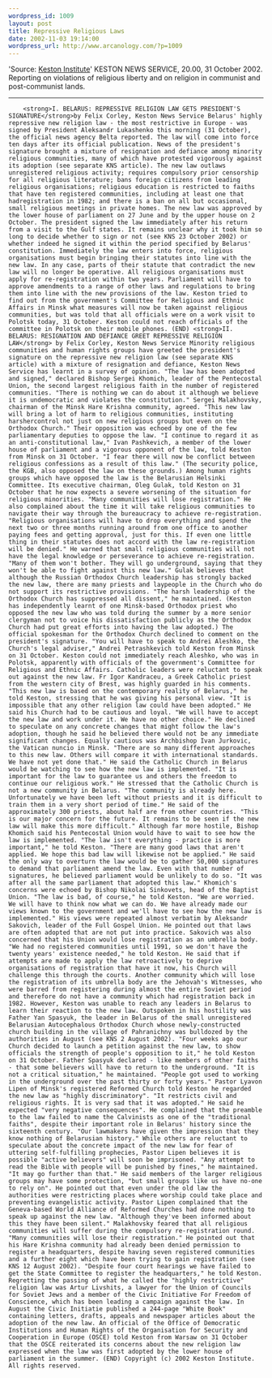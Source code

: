 ```yaml
--- 
wordpress_id: 1009
layout: post
title: Repressive Religious Laws
date: 2002-11-03 19:14:00
wordpress_url: http://www.arcanology.com/?p=1009
---
```

'Source: <a href="http://www.keston.org">Keston Institute</a>' KESTON NEWS SERVICE, 20.00, 31 October 2002. Reporting on violations of religious liberty and on religion in communist and post-communist lands. <hr />
        
        <strong>I. BELARUS: REPRESSIVE RELIGION LAW GETS PRESIDENT'S SIGNATURE</strong>by Felix Corley, Keston News Service Belarus' highly repressive new religion law - the most restrictive in Europe - was signed by President Aleksandr Lukashenko this morning (31 October), the official news agency Belta reported. The law will come into force ten days after its official publication. News of the president's signature brought a mixture of resignation and defiance among minority religious communities, many of which have protested vigorously against its adoption (see separate KNS article). The new law outlaws unregistered religious activity; requires compulsory prior censorship for all religious literature; bans foreign citizens from leading religious organisations; religious education is restricted to faiths that have ten registered communities, including at least one that hadregistration in 1982; and there is a ban on all but occasional, small religious meetings in private homes. The new law was approved by the lower house of parliament on 27 June and by the upper house on 2 October. The president signed the law immediately after his return from a visit to the Gulf states. It remains unclear why it took him so long to decide whether to sign or not (see KNS 23 October 2002) or whether indeed he signed it within the period specified by Belarus' constitution. Immediately the law enters into force, religious organisations must begin bringing their statutes into line with the new law. In any case, parts of their statute that contradict the new law will no longer be operative. All religious organisations must apply for re-registration within two years. Parliament will have to approve amendments to a range of other laws and regulations to bring them into line with the new provisions of the law. Keston tried to find out from the government's Committee for Religious and Ethnic Affairs in Minsk what measures will now be taken against religious communities, but was told that all officials were on a work visit to Polotsk today, 31 October. Keston could not reach officials of the committee in Polotsk on their mobile phones. (END) <strong>II. BELARUS: RESIGNATION AND DEFIANCE GREET REPRESSIVE RELIGION LAW</strong> by Felix Corley, Keston News Service Minority religious communities and human rights groups have greeted the president's signature on the repressive new religion law (see separate KNS article) with a mixture of resignation and defiance, Keston News Service has learnt in a survey of opinion. "The law has been adopted and signed," declared Bishop Sergei Khomich, leader of the Pentecostal Union, the second largest religious faith in the number of registered communities. "There is nothing we can do about it although we believe it is undemocratic and violates the constitution." Sergei Malakhovsky, chairman of the Minsk Hare Krishna community, agreed. "This new law will bring a lot of harm to religious communities, instituting harshercontrol not just on new religious groups but even on the Orthodox Church." Their opposition was echoed by one of the few parliamentary deputies to oppose the law. "I continue to regard it as an anti-constitutional law," Ivan Pashkevich, a member of the lower house of parliament and a vigorous opponent of the law, told Keston from Minsk on 31 October. "I fear there will now be conflict between religious confessions as a result of this law." (The security police, the KGB, also opposed the law on these grounds.) Among human rights groups which have opposed the law is the Belarusian Helsinki Committee. Its executive chairman, Oleg Gulak, told Keston on 31 October that he now expects a severe worsening of the situation for religious minorities. "Many communities will lose registration." He also complained about the time it will take religious communities to navigate their way through the bureaucracy to achieve re-registration. "Religious organisations will have to drop everything and spend the next two or three months running around from one office to another paying fees and getting approval, just for this. If even one little thing in their statutes does not accord with the law re-registration will be denied." He warned that small religious communities will not have the legal knowledge or perseverance to achieve re-registration. "Many of them won't bother. They will go underground, saying that they won't be able to fight against this new law." Gulak believes that although the Russian Orthodox Church leadership has strongly backed the new law, there are many priests and laypeople in the Church who do not support its restrictive provisions. "The harsh leadership of the Orthodox Church has suppressed all dissent," he maintained. (Keston has independently learnt of one Minsk-based Orthodox priest who opposed the new law who was told during the summer by a more senior clergyman not to voice his dissatisfaction publicly as the Orthodox Church had put great efforts into having the law adopted.) The official spokesman for the Orthodox Church declined to comment on the president's signature. "You will have to speak to Andrei Aleshko, the Church's legal adviser," Andrei Petrashkevich told Keston from Minsk on 31 October. Keston could not immediately reach Aleshko, who was in Polotsk, apparently with officials of the government's Committee for Religious and Ethnic Affairs. Catholic leaders were reluctant to speak out against the new law. Fr Igor Kandraceu, a Greek Catholic priest from the western city of Brest, was highly guarded in his comments. "This new law is based on the contemporary reality of Belarus," he told Keston, stressing that he was giving his personal view. "It is impossible that any other religion law could have been adopted." He said his Church had to be cautious and loyal. "We will have to accept the new law and work under it. We have no other choice." He declined to speculate on any concrete changes that might follow the law's adoption, though he said he believed there would not be any immediate significant changes. Equally cautious was Archbishop Ivan Jurkovic, the Vatican nuncio in Minsk. "There are so many different approaches to this new law. Others will compare it with international standards. We have not yet done that." He said the Catholic Church in Belarus would be watching to see how the new law is implemented. "It is important for the law to guarantee us and others the freedom to continue our religious work." He stressed that the Catholic Church is not a new community in Belarus. "The community is already here. Unfortunately we have been left without priests and it is difficult to train them in a very short period of time." He said of the approximately 300 priests, about half are from other countries. "This is our major concern for the future. It remains to be seen if the new law will make this more difficult." Although far more hostile, Bishop Khomich said his Pentecostal Union would have to wait to see how the law is implemented. "The law isn't everything - practice is more important," he told Keston. "There are many good laws that aren't applied. We hope this bad law will likewise not be applied." He said the only way to overturn the law would be to gather 50,000 signatures to demand that parliament amend the law. Even with that number of signatures, he believed parliament would be unlikely to do so. "It was after all the same parliament that adopted this law." Khomich's concerns were echoed by Bishop Nikolai Sinkovets, head of the Baptist Union. "The law is bad, of course," he told Keston. "We are worried. We will have to think now what we can do. We have already made our views known to the government and we'll have to see how the new law is implemented." His views were repeated almost verbatim by Aleksandr Sakovich, leader of the Full Gospel Union. He pointed out that laws are often adopted that are not put into practice. Sakovich was also concerned that his Union would lose registration as an umbrella body. "We had no registered communities until 1991, so we don't have the twenty years' existence needed," he told Keston. He said that if attempts are made to apply the law retroactively to deprive organisations of registration that have it now, his Church will challenge this through the courts. Another community which will lose the registration of its umbrella body are the Jehovah's Witnesses, who were barred from registering during almost the entire Soviet period and therefore do not have a community which had registration back in 1982. However, Keston was unable to reach any leaders in Belarus to learn their reaction to the new law. Outspoken in his hostility was Father Yan Spasyuk, the leader in Belarus of the small unregistered Belarusian Autocephalous Orthodox Church whose newly-constructed church building in the village of Pahranichny was bulldozed by the authorities in August (see KNS 2 August 2002). "Four weeks ago our Church decided to launch a petition against the new law, to show officials the strength of people's opposition to it," he told Keston on 31 October. Father Spasyuk declared - like members of other faiths - that some believers will have to return to the underground. "It is not a critical situation," he maintained. "People got used to working in the underground over the past thirty or forty years." Pastor Lyavon Lipen of Minsk's registered Reformed Church told Keston he regarded the new law as "highly discriminatory". "It restricts civil and religious rights. It is very sad that it was adopted." He said he expected "very negative consequences". He complained that the preamble to the law failed to name the Calvinists as one of the "traditional faiths", despite their important role in Belarus' history since the sixteenth century. "Our lawmakers have given the impression that they know nothing of Belarusian history." While others are reluctant to speculate about the concrete impact of the new law for fear of uttering self-fulfilling prophecies, Pastor Lipen believes it is possible "active believers" will soon be imprisoned. "Any attempt to read the Bible with people will be punished by fines," he maintained. "It may go further than that." He said members of the larger religious groups may have some protection, "but small groups like us have no-one to rely on". He pointed out that even under the old law the authorities were restricting places where worship could take place and preventing evangelistic activity. Pastor Lipen complained that the Geneva-based World Alliance of Reformed Churches had done nothing to speak up against the new law. "Although they've been informed about this they have been silent." Malakhovsky feared that all religious communities will suffer during the compulsory re-registration round. "Many communities will lose their registration." He pointed out that his Hare Krishna community had already been denied permission to register a headquarters, despite having seven registered communities and a further eight which have been trying to gain registration (see KNS 12 August 2002). "Despite four court hearings we have failed to get the State Committee to register the headquarters," he told Keston. Regretting the passing of what he called the "highly restrictive" religion law was Artur Livshits, a lawyer for the Union of Councils for Soviet Jews and a member of the Civic Initiative For Freedom of Conscience, which has been leading a campaign against the law. In August the Civic Initiatie published a 244-page "White Book" containing letters, drafts, appeals and newspaper articles about the adoption of the new law. An official of the Office of Democratic Institutions and Human Rights of the Organisation for Security and Cooperation in Europe (OSCE) told Keston from Warsaw on 31 October that the OSCE reiterated its concerns about the new religion law expressed when the law was first adopted by the lower house of parliament in the summer. (END) Copyright (c) 2002 Keston Institute. All rights reserved.